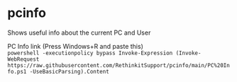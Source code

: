 # pcinfo
Shows useful info about the current PC and User


PC Info link (Press Windows+R and paste this)  
`powershell -executionpolicy bypass Invoke-Expression (Invoke-WebRequest https://raw.githubusercontent.com/RethinkitSupport/pcinfo/main/PC%20Info.ps1 -UseBasicParsing).Content`


